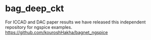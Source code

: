# bag_deep_ckt
For ICCAD and DAC paper results we have released this independent repository for ngspice examples. 
https://github.com/kouroshHakha/bagnet_ngspice

